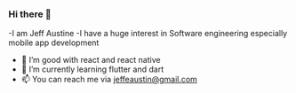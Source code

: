 ### Hi there 👋
-I am Jeff Austine 
-I have a huge interest in Software engineering especially mobile app development
- 🔭 I’m good with react and react native  
- 🌱 I’m currently learning flutter and dart
- 📫 You can reach me via jeffeaustin@gmail.com
